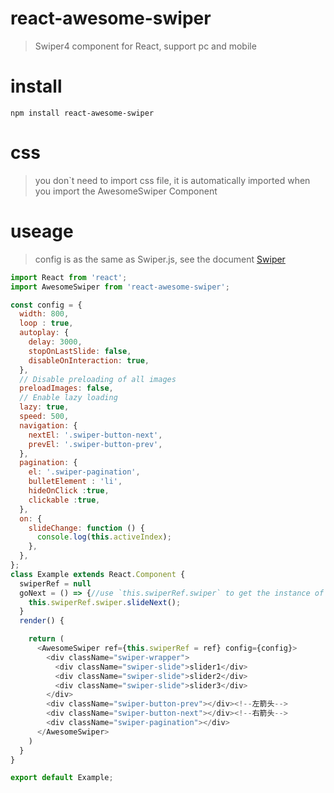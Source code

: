 # react-awesome-swiper

>Swiper4 component for React, support pc and mobile

# install

```npm install react-awesome-swiper```

# css

>you don`t need to import css file, it is automatically imported when you import the AwesomeSwiper Component

# useage
>config is as the same as Swiper.js, see the document [Swiper](http://www.idangero.us/swiper/get-started/) 
```javascript
import React from 'react';
import AwesomeSwiper from 'react-awesome-swiper';

const config = {
  width: 800,
  loop : true,
  autoplay: {
    delay: 3000,
    stopOnLastSlide: false,
    disableOnInteraction: true,
  },
  // Disable preloading of all images
  preloadImages: false,
  // Enable lazy loading
  lazy: true,
  speed: 500,
  navigation: {
    nextEl: '.swiper-button-next',
    prevEl: '.swiper-button-prev',
  },
  pagination: {
    el: '.swiper-pagination',
    bulletElement : 'li',
    hideOnClick :true,
    clickable :true,
  },
  on: {
    slideChange: function () {
      console.log(this.activeIndex);
    },
  },
};
class Example extends React.Component {
  swiperRef = null
  goNext = () => {//use `this.swiperRef.swiper` to get the instance of Swiper
    this.swiperRef.swiper.slideNext();
  }
  render() {

    return (
      <AwesomeSwiper ref={this.swiperRef = ref} config={config}>
        <div className="swiper-wrapper">
          <div className="swiper-slide">slider1</div>
          <div className="swiper-slide">slider2</div>
          <div className="swiper-slide">slider3</div>
        </div>
        <div className="swiper-button-prev"></div><!--左箭头-->
        <div className="swiper-button-next"></div><!--右箭头-->
        <div className="swiper-pagination"></div>
      </AwesomeSwiper>
    )
  }
}

export default Example;
```
